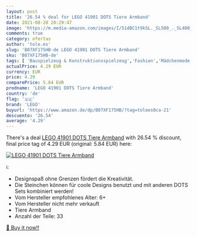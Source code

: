 ```yaml
---
layout: post
title: '26.54 % deal for LEGO 41901 DOTS Tiere Armband'
date: 2021-08-28 20:29:47
image: 'https://m.media-amazon.com/images/I/51dBC1t9kSL._SL500_._SL400_.jpg'
comments: true
category: ofertas
author: 'tole.es'
slug: 'B07XF175HB-de LEGO 41901 DOTS Tiere Armband'
sku: 'B07XF175HB-de'
tags: [ 'Bauspielzeug & Konstruktionsspielzeug','Fashion','Mädchenmode','Spielzeug','lego', ]
actualPrice: 4.29 EUR
currency: EUR
price: 4.29
comparePrice: 5.84 EUR
prodname: 'LEGO 41901 DOTS Tiere Armband'
country: 'de'
flag: '🇩🇪'
brand: 'LEGO'
buyurl: 'https://www.amazon.de/dp/B07XF175HB/?tag=tolees0ca-21'
descuento: '26.54'
average: '4.29'
---
```


There's a deal [LEGO 41901 DOTS Tiere Armband](https://www.amazon.de/dp/B07XF175HB/?tag=tolees0ca-21)  with  26.54 % discount, final price tag of  4.29 EUR (original: 5.84 EUR) here:

[![LEGO 41901 DOTS Tiere Armband](https://m.media-amazon.com/images/I/51dBC1t9kSL._SL500_._SL400_.jpg)](https://www.amazon.de/dp/B07XF175HB/?tag=tolees0ca-21)

ℹ️:

- Designspaß ohne Grenzen fördert die Kreativität.
- Die Steinchen können für coole Designs benutzt und mit anderen DOTS Sets kombiniert werden!
- Vom Hersteller empfohlenes Alter: 6+
- Vom Hersteller nicht mehr verkauft
- Tiere Armband
- Anzahl der Teile: 33

[🛒 Buy it now!!](https://www.amazon.de/dp/B07XF175HB/?tag=tolees0ca-21)
